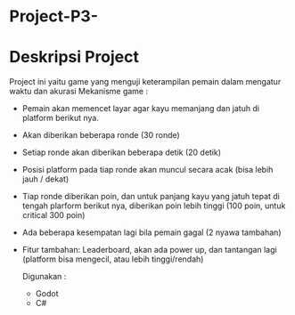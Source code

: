 # Project-P3-

# Deskripsi Project
Project ini yaitu game yang menguji keterampilan pemain dalam mengatur waktu dan akurasi
Mekanisme game :
- Pemain akan memencet layar agar kayu memanjang dan jatuh di platform berikut nya.
- Akan diberikan beberapa ronde (30 ronde)
- Setiap ronde akan diberikan beberapa detik (20 detik)
- Posisi platform pada tiap ronde akan muncul secara acak (bisa lebih jauh / dekat)
- Tiap ronde diberikan poin, dan untuk panjang kayu yang jatuh tepat
  di tengah plarform berikut nya, diberikan poin lebih tinggi (100 poin, untuk critical 300 poin)
- Ada beberapa kesempatan lagi bila pemain gagal (2 nyawa tambahan)
- Fitur tambahan: Leaderboard, akan ada power up, dan tantangan lagi (platform bisa mengecil, atau lebih tinggi/rendah)

  Digunakan :
  - Godot
  - C#
